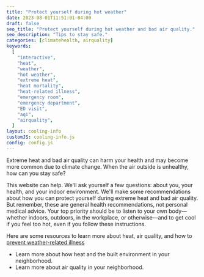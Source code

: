 ```yaml
---
title: "Protect yourself during hot weather"
date: 2023-08-01T11:51:01-04:00
draft: false
seo_title: "Protect yourself during hot weather and bad air quality."
seo_description: "Tips to stay safe."
categories: [climatehealth, airquality]
keywords:
  [
    "interactive",
    "heat",
    "weather",
    "hot weather",
    "extreme heat",
    "heat mortality",
    "heat-related illness",
    "emergency room",
    "emergency department",
    "ED visit",
    "aqi",
    "airquality",
  ]
layout: cooling-info
customJS: cooling-info.js
config: config.js
---
```


Extreme heat and bad air quality can harm your health and may become more common due to climate change. When the air outside is unhealthy, how can you stay safe?

This website can help. We'll ask yourself a few questions: about you, your health, and your indoor environment. We'll make some recommendations about how you can protect yourself during extreme heat and bad air quality. But remember, these are general health recommendations, not personal medical advice. Your top priority should be to listen to your own body—whether indoors, outdoors, in the workplace, or otherwise—and to get cool if you feel too hot, even if you follow these instructions.

Here are some resources to learn more about heat, air quality, and how to <a href="https://www.nyc.gov/site/doh/health/emergency-preparedness/emergencies-extreme-weather-heat.page#:~:text=Signs%20of%20Heat%20Illness&text=Heat%20stroke%20occurs%20when%20the,Confusion%2C%20hallucinations%20and%20disorientation"> prevent weather-related illness </a>

<ul>
<li> Learn more about how heat and the built environment in your neighborhood. </li>
<li > Learn more about air quality in your neighborhood. </li>
</ul>
